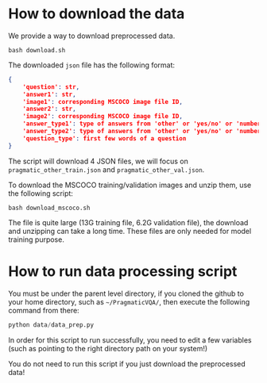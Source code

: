 # How to download the data

We provide a way to download preprocessed data. 

```
bash download.sh
```

The downloaded `json` file has the following format:

```json
{
    'question': str,
    'answer1': str,
    'image1': corresponding MSCOCO image file ID,
    'answer2': str,
    'image2': corresponding MSCOCO image file ID,
    'answer_type1': type of answers from 'other' or 'yes/no' or 'number',
    'answer_type2': type of answers from 'other' or 'yes/no' or 'number',
    'question_type': first few words of a question
}
```

The script will download 4 JSON files, we will focus on `pragmatic_other_train.json` and `pragmatic_other_val.json`.

To download the MSCOCO training/validation images and unzip them, use the following script:

```
bash download_mscoco.sh
```

The file is quite large (13G training file, 6.2G validation file), the download and unzipping can take a long time. These files are only needed for model training purpose.

# How to run data processing script

You must be under the parent level directory, if you cloned the github to your home directory, such as `~/PragmaticVQA/`, then execute the following command from there:

```python
python data/data_prep.py
```

In order for this script to run successfully, you need to edit a few variables (such as pointing to the right directory path on your system!)

You do not need to run this script if you just download the preprocessed data!